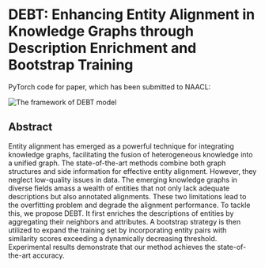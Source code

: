 # DEBT: Enhancing Entity Alignment in Knowledge Graphs through Description Enrichment and Bootstrap Training

PyTorch code for paper, which has been submitted to NAACL:

![The framework of DEBT model]()

## Abstract
Entity alignment has emerged as a powerful technique for integrating knowledge graphs, facilitating the fusion of heterogeneous knowledge into a unified graph. The state-of-the-art methods combine both graph structures and side information for effective entity alignment. However, they neglect low-quality issues in data. The emerging knowledge graphs in diverse fields amass a wealth of entities that not only lack adequate descriptions but also annotated alignments. These two limitations lead to the overfitting problem and degrade the alignment performance. To tackle this, we propose DEBT. It first enriches the descriptions of entities by aggregating their neighbors and attributes. A bootstrap strategy is then utilized to expand the training set by incorporating entity pairs with similarity scores exceeding a dynamically decreasing threshold. Experimental results demonstrate that our method achieves the state-of-the-art accuracy. 
